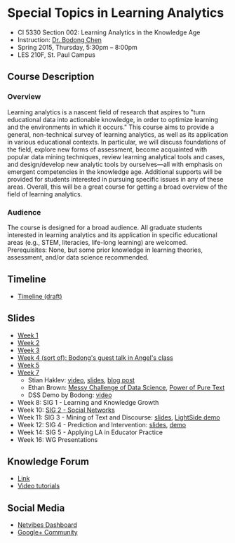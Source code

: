 Special Topics in Learning Analytics
====================================

- CI 5330 Section 002: Learning Analytics in the Knowledge Age
- Instruction: [Dr. Bodong Chen](http://meefen.github.io/)
- Spring 2015, Thursday, 5:30pm – 8:00pm
- LES 210F, St. Paul Campus

## Course Description

### Overview

Learning analytics is a nascent field of research that aspires to "turn educational data into actionable knowledge, in order to optimize learning and the environments in which it occurs." This course aims to provide a general, non-technical survey of learning analytics, as well as its application in various educational contexts. In particular, we will discuss foundations of the field, explore new forms of assessment, become acquainted with popular data mining techniques, review learning analytical tools and cases, and design/develop new analytic tools by ourselves—all with emphasis on emergent competencies in the knowledge age. Additional supports will be provided for students interested in pursuing specific issues in any of these areas. Overall, this will be a great course for getting a broad overview of the field of learning analytics.

### Audience

The course is designed for a broad audience. All graduate students interested in learning analytics and its application in specific educational areas (e.g., STEM, literacies, life-long learning) are welcomed.
Prerequisites: None, but some prior knowledge in learning theories, assessment, and/or data science recommended.

## Timeline

- [Timeline (draft)](timeline.md)

## Slides

- [Week 1](https://meefen.github.io/LA-UMN/slides/week1.html)
- [Week 2](https://meefen.github.io/LA-UMN/slides/week2.html)
- [Week 3](https://meefen.github.io/LA-UMN/slides/week3.html)
- [Week 4 (sort of): Bodong's guest talk in Angel's class](https://meefen.github.io/LA-UMN/slides/guest-talk.html)
- [Week 5](https://meefen.github.io/LA-UMN/slides/week5.html)
- [Week 7](https://meefen.github.io/LA-UMN/slides/week7.html)
  - Stian Haklev: [video](https://www.youtube.com/watch?v=4_BR17BJTlA&feature=youtu.be), [slides](https://meefen.github.io/LA-UMN/slides/DataWrangling_Haklev.pdf), [blog post](http://reganmian.net/blog/2014/10/14/starting-data-analysiswrangling-with-r-things-i-wish-id-been-told/)
  - Ethan Brown: [Messy Challenge of Data Science](https://meefen.github.io/LA-UMN/slides/Messy-Challenge-of-Data-Science-EBrown.pdf), [Power of Pure Text](https://meefen.github.io/LA-UMN/slides/LA-power-EBrown.txt)
  - DSS Demo by Bodong: [video](https://www.youtube.com/watch?v=uNYrjeoPFGU)
- Week 8: SIG 1 - Learning and Knowledge Growth
- Week 10: [SIG 2 - Social Networks](https://sites.google.com/a/umn.edu/social-network-analysis/home)
- Week 11: SIG 3 - Mining of Text and Discourse: [slides](https://www.powtoon.com/show/b9zLwDOl5cI/sig-presentation/), [LightSide demo](https://meefen.github.io/LA-UMN/slides/SIG3-LightSide-Example.pdf)
- Week 12: SIG 4 - Prediction and Intervention: [slides](https://meefen.github.io/LA-UMN/slides/SIG-4.pdf), [demo](https://meefen.github.io/LA-UMN/slides/SIG-4_Agorista.pdf)
- Week 14: SIG 5 - Applying LA in Educator Practice
- Week 16: WG Presentations

## Knowledge Forum

- [Link](http://kf.utoronto.ca:8080/kforum)
- [Video tutorials](http://kf.utoronto.ca:8080/kforum/about)

## Social Media

- [Netvibes Dashboard](http://www.netvibes.com/laumn)
- [Google+ Community](https://plus.google.com/u/1/communities/105833645291967441690)
